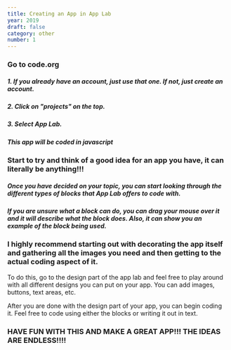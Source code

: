 ```yaml
---
title: Creating an App in App Lab
year: 2019
draft: false
category: other
number: 1
---
```


### Go to code.org
##### 1. If you already have an account, just use that one. If not, just create an account.
##### 2. Click on "projects" on the top.
##### 3. Select App Lab.
##### **This app will be coded in javascript**


### Start to try and think of a good idea for an app you have, it can literally be anything!!!
##### Once you have decided on your topic, you can start looking through the different types of blocks that App Lab offers to code with.
##### If you are unsure what a block can do, you can drag your mouse over it and it will describe what the block does. Also, it can show you an example of the block being used.


### I highly recommend starting out with decorating the app itself and gathering all the images you need and then getting to the actual coding aspect of it.
To do this, go to the design part of the app lab and feel free to play around with all different designs you can put on your app. You can add images, buttons, text areas, etc.

After you are done with the design part of your app, you can begin coding it. Feel free to code using either the blocks or writing it out in text.

### HAVE FUN WITH THIS AND MAKE A GREAT APP!!! THE IDEAS ARE ENDLESS!!!!